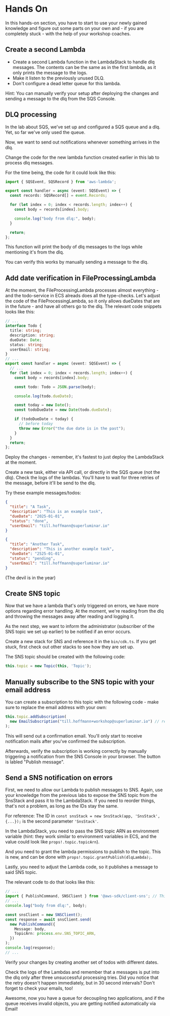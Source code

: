 # Hands On

In this hands-on section, you have to start to use your newly gained knowledge and figure out some parts on your own and - if you are completely stuck - with the help of your workshop coaches.


## Create a second Lambda

- Create a second Lambda function in the LambdaStack to handle dlq messages. The contents can be the same as in the first lambda, as it only prints the message to the logs.
- Make it listen to the previously unused DLQ.
- Don't configure a dead letter queue for this lambda.

Hint: You can manually verify your setup after deploying the changes and sending a message to the dlq from the SQS Console.


## DLQ processing

In the lab about SQS, we've set up and configured a SQS queue and a dlq. Yet, so far we've only used the queue.

Now, we want to send out notifications whenever something arrives in the dlq.

Change the code for the new lambda function created earlier in this lab to process dlq messages.

For the time being, the code for it could look like this:

```typescript
import { SQSEvent, SQSRecord } from 'aws-lambda';

export const handler = async (event: SQSEvent) => {
  const records: SQSRecord[] = event.Records;

  for (let index = 0; index < records.length; index++) {
    const body = records[index].body;

    console.log("body from dlq:", body);
  }

  return;
};
```

This function will print the body of dlq messages to the logs while mentioning it's from the dlq.

You can verify this works by manually sending a message to the dlq.


## Add date verification in FileProcessingLambda

At the moment, the FileProcessingLambda processes almost everything - and the todo-service in ECS alreads does all the type-checks.
Let's adjust the code of the FileProcessingLambda, so it only allows dueDates that are in the future - and have all others go to the dlq.
The relevant code snippets looks like this:

```typescript
// ...
interface Todo {
  title: string;
  description: string;
  dueDate: Date;
  status: string;
  userEmail: string;
}
// ...
export const handler = async (event: SQSEvent) => {
  // ...
  for (let index = 0; index < records.length; index++) {
    const body = records[index].body;

    const todo: Todo = JSON.parse(body);

    console.log(todo.dueDate);

    const today = new Date();
    const todoDueDate = new Date(todo.dueDate);

    if (todoDueDate < today) {
      // before today
      throw new Error("the due date is in the past");
    }
  }
  return;
};
```

Deploy the changes - remember, it's fastest to just deploy the LambdaStack at the moment.

Create a new task, either via API call, or directly in the SQS queue (not the dlq).
Check the logs of the lambdas.
You'll have to wait for three retries of the message, before it'll be send to the dlq.

Try these example messages/todos:

```json
{
  "title": "A Task",
  "description": "This is an example task",
  "dueDate": "2025-01-01",
  "status": "done",
  "userEmail": "till.hoffmann@superluminar.io"
}
```

```json
{
  "title": "Another Task",
  "description": "This is another example task",
  "dueDate": "2525-01-01",
  "status": "pending",
  "userEmail": "till.hoffmann@superluminar.io"
}
```

(The devil is in the year)


## Create SNS topic

Now that we have a lambda that's only triggered on errors, we have more options regarding error handling.
At the moment, we're reading from the dlq and throwing the messages away after reading and logging it.

As the next step, we want to inform the administrator (subscriber of the SNS topic we set up earlier) to be notified if an error occurs.

Create a new stack for SNS and reference it in the `bin/cdk.ts`.
If you get stuck, first check out other stacks to see how they are set up.

The SNS topic should be created with the following code:

```typescript 
this.topic = new Topic(this, 'Topic');
```


## Manually subscribe to the SNS topic with your email address

You can create a subscription to this topic with the following code - make sure to replace the email address with your own:

```typescript
this.topic.addSubscription(
  new EmailSubscription("till.hoffmann+workshop@superluminar.io") // replace me
);
```

This will send out a confirmation email. You'll only start to receive notification mails after you've confirmed the subscription.

Afterwards, verify the subscription is working correctly by manually triggering a notification from the SNS Console in your browser. The button is labled "Publish message".


## Send a SNS notification on errors

First, we need to allow our Lambda to publish messages to SNS.
Again, use your knowledge from the previous labs to expose the SNS topic from the SnsStack and pass it to the LambdaStack.
If you need to reorder things, that's not a problem, as long as the IDs stay the same.

For reference: The ID in `const snsStack = new SnsStack(app, 'SnsStack', {...});` is the second parameter `'SnsStack'`.

In the LambdaStack, you need to pass the SNS topic ARN as environment variable (hint: they work similar to environment variables in ECS, and the value could look like `props!.topic.topicArn`).

And you need to grant the lambda permissions to publish to the topic.
This is new, and can be done with `props!.topic.grantPublish(dlqLambda);`.

Lastly, you need to adjust the Lambda code, so it publishes a message to said SNS topic.

The relevant code to do that looks like this:

```typescript
// ...
import { PublishCommand, SNSClient } from '@aws-sdk/client-sns'; // This requires `npm install @aws-sdk/client-sns` in the cdk folder.
// ...
console.log("body from dlq:", body);

const snsClient = new SNSClient();
const response = await snsClient.send(
  new PublishCommand({
    Message: body,
    TopicArn: process.env.SNS_TOPIC_ARN,
  })
);
console.log(response);
// ...
```

Verify your changes by creating another set of todos with different dates.

Check the logs of the Lambdas and remember that a messages is put into the dlq only after three unsuccessful processing tries.
Did you notice that the retry doesn't happen immediately, but in 30 second intervals?
Don't forget to check your emails, too!

Awesome, now you have a queue for decoupling two applications, and if the queue receives invalid objects, you are getting notified automatically via Email!
